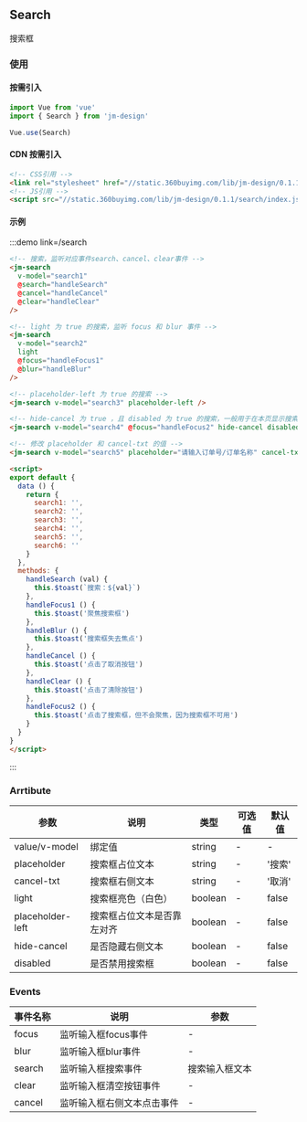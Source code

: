 ## Search

搜索框

### 使用

#### 按需引入

```javascript
import Vue from 'vue'
import { Search } from 'jm-design'

Vue.use(Search)
```

#### CDN 按需引入

```html
<!-- CSS引用 -->
<link rel="stylesheet" href="//static.360buyimg.com/lib/jm-design/0.1.1/search/style/css/search.css">
<!-- JS引用 -->
<script src="//static.360buyimg.com/lib/jm-design/0.1.1/search/index.js">
```

#### 示例

:::demo link=/search
```html
<!-- 搜索，监听对应事件search、cancel、clear事件 -->
<jm-search
  v-model="search1"
  @search="handleSearch"
  @cancel="handleCancel"
  @clear="handleClear"
/>

<!-- light 为 true 的搜索，监听 focus 和 blur 事件 -->
<jm-search
  v-model="search2"
  light
  @focus="handleFocus1"
  @blur="handleBlur"
/>

<!-- placeholder-left 为 true 的搜索 -->
<jm-search v-model="search3" placeholder-left />

<!-- hide-cancel 为 true ，且 disabled 为 true 的搜索，一般用于在本页显示搜索框，点击搜索时跳进搜索页 -->
<jm-search v-model="search4" @focus="handleFocus2" hide-cancel disabled />

<!-- 修改 placeholder 和 cancel-txt 的值 -->
<jm-search v-model="search5" placeholder="请输入订单号/订单名称" cancel-txt="搜索" />

<script>
export default {
  data () {
    return {
      search1: '',
      search2: '',
      search3: '',
      search4: '',
      search5: '',
      search6: ''
    }
  },
  methods: {
    handleSearch (val) {
      this.$toast(`搜索：${val}`)
    },
    handleFocus1 () {
      this.$toast('聚焦搜索框')
    },
    handleBlur () {
      this.$toast('搜索框失去焦点')
    },
    handleCancel () {
      this.$toast('点击了取消按钮')
    },
    handleClear () {
      this.$toast('点击了清除按钮')
    },
    handleFocus2 () {
      this.$toast('点击了搜索框，但不会聚焦，因为搜索框不可用')
    }
  }
}
</script>
```
:::

### Arrtibute

| 参数      | 说明                                 | 类型      | 可选值       | 默认值   |
|---------- |------------------------------------ |---------- |------------- |-------- |
| value/v-model   |	绑定值                        |	string     | -   |	-  |
| placeholder	    | 搜索框占位文本                  |	string    |	-         |	'搜索' |
| cancel-txt      | 搜索框右侧文本                   | string    | -          | '取消'   |
| light           | 搜索框亮色（白色）                | boolean   | -          | false   |
| placeholder-left | 搜索框占位文本是否靠左对齐        | boolean    | -         | false   |
| hide-cancel     | 是否隐藏右侧文本                 | boolean    | -          | false   |
| disabled        | 是否禁用搜索框                   | boolean    | -          | false   |

### Events

| 事件名称      | 说明                                 | 参数     |
|------------- |------------------------------------ |--------- |
| focus        | 监听输入框focus事件                    | -       |
| blur         | 监听输入框blur事件                     | -       |
| search       | 监听输入框搜索事件                      | 搜索输入框文本       |
| clear        | 监听输入框清空按钮事件                   | -       |
| cancel       | 监听输入框右侧文本点击事件               | -       |